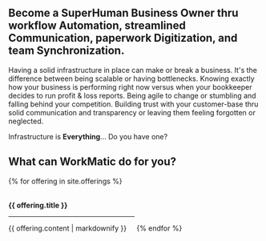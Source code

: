 <head>
<link href="assets/css/all.css" rel="stylesheet"> <!--load all styles -->
<style> 
.center { 
  text-align: center; 
  width: 100%; 
} 
</style>
</head> 

## Become a SuperHuman Business Owner thru workflow Automation, streamlined Communication, paperwork Digitization, and team Synchronization.   

Having a solid infrastructure in place can make or break a business. It's the difference between being scalable or having bottlenecks. Knowing exactly how your business is performing right now versus when your bookkeeper decides to run profit & loss reports. Being agile to change or stumbling and falling behind your competition. Building trust with your customer-base thru solid communication and transparency or leaving them feeling forgotten or neglected.

Infrastructure is **Everything**... Do you have one?

## What can WorkMatic do for you?

{% for offering in site.offerings %}
  <div style="display: inline-block; width: 50%;">
    <span><i class="fas fa-{{ offering.icon }}  fa-8x center"></i></span><br>
    <b>{{ offering.title }}</b>
    <hr>
    <p>{{ offering.content | markdownify }}</p>
  </div>
{% endfor %}
